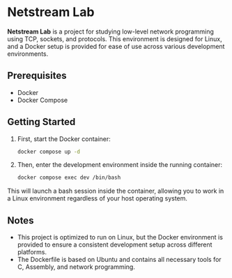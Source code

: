 
# Netstream Lab

**Netstream Lab** is a project for studying low-level network programming using TCP, sockets, and protocols. This environment is designed for Linux, and a Docker setup is provided for ease of use across various development environments.

## Prerequisites

- Docker
- Docker Compose

## Getting Started

1. First, start the Docker container:

   ```bash
   docker compose up -d
   ```

2. Then, enter the development environment inside the running container:

   ```bash
   docker compose exec dev /bin/bash
   ```

This will launch a bash session inside the container, allowing you to work in a Linux environment regardless of your host operating system.

## Notes

- This project is optimized to run on Linux, but the Docker environment is provided to ensure a consistent development setup across different platforms.
- The Dockerfile is based on Ubuntu and contains all necessary tools for C, Assembly, and network programming.
